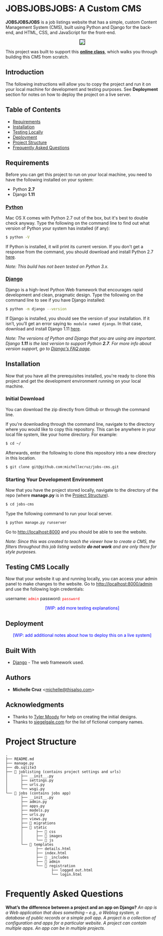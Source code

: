 # JOBSJOBSJOBS: A Custom CMS

**JOBSJOBSJOBS** is a job listings website that has a simple, custom Content Management System (CMS), built using Python and Django for the back-end, and HTML, CSS, and JavaScript for the front-end.

<p align="center">
  <img src="../assets/cms.gif?raw=true" style="border: 1px solid #000;">
</p>

This project was built to support this **[online class]()**, which walks you through building this CMS from scratch.

## Introduction

The following instructions will allow you to copy the project and run it on your local machine for development and testing purposes. See **Deployment** section for notes on how to deploy the project on a live server.

## Table of Contents
* [Requirements](#requirements)
* [Installation](#installation)
* [Testing Locally](#testing-locally)
* [Deployment](#deployment)
* [Project Structure](#project-structure)
* [Frequently Asked Questions](#faqs)

## <a name="requirements"></a>Requirements

Before you can get this project to run on your local machine, you need to have the following installed on your system:

* Python **2.7**
* Django **1.11**

### **[Python]()**
Mac OS X comes with Python 2.7 out of the box, but it's best to double check anyway. Type the following on the command line to find out what version of Python your system has installed (if any):

```bash
$ python -V
```
If Python is installed, it will print its current version. If you don't get a response from the command, you should download and install Python 2.7 [here](https://www.python.org/downloads/).

_Note: This build has not been tested on Python 3.x._


### **[Django]()**
Django is a high-level Python Web framework that encourages rapid development and clean, pragmatic design. Type the following on the command line to see if you have Django installed:

```bash
$ python -m django --version
```
If Django is installed, you should see the version of your installation. If it isn’t, you’ll get an error saying `No module named django`. In that case, download and install Django 1.11 [here](https://www.djangoproject.com/download/1.11.13/tarball).

_Note: The versions of Python and Django that you are using are important. Django **1.11** is the last version to support Python **2.7**. For more info about version support, go to [Django's FAQ page](https://docs.djangoproject.com/en/1.11/faq/install/#faq-python-version-support)._

## <a name="installation"></a>Installation

Now that you have all the prerequisites installed, you're ready to clone this project and get the development environment running on your local machine.

### Initial Download

You can download the zip directly from Github or through the command line.

If you're downloading through the command line, navigate to the directory where you would like to copy this repository. This can be anywhere in your local file system, like your home directory. For example:

```bash
$ cd ~/
```

Afterwards, enter the following to clone this repository into a new directory in this location.

```bash
$ git clone git@github.com:michellecruz/jobs-cms.git
```

### Starting Your Development Environment

Now that you have the project stored locally, navigate to the directory of the repo (where **manage.py** is in the [Project Structure](#project-structure)).

```bash
$ cd jobs-cms
```

Type the following command to run your local server.

```bash
$ python manage.py runserver
```
Go to [http://localhost:8000](http://localhost:8000) and you should be able to see the website.

_Note: Since this was created to teach the viewer how to create a CMS, the filters throughout this job listing website **do not work** and are only there for style purposes._

## <a name="testing-locally"></a>Testing CMS Locally

Now that your website it up and running locally, you can access your admin panel to make changes to the website. Go to [http://localhost:8000/admin](http://localhost:8000/admin) and use the following login credentials:

username: <font color="red">```admin```</font>
password: <font color="red">```password```</font>

<font color="blue"><center>[WIP: add more testing explanations]</center></font>

## <a name="deployment"></a>Deployment

<font color="blue"><center>[WIP: add additional notes about how to deploy this on a live system]</center></font>

## Built With

* [Django]() - The web framework used.

## Authors

* **Michelle Cruz** <[michelle@thisalso.com](mailto:michelle@thisalso.com)>

## Acknowledgments

* Thanks to [Tyler Moody]() for help on creating the initial designs.
* Thanks to [siegelgale.com](http://www.siegelgale.com/brand-naming-8-great-fake-company-names) for the list of fictional company names.

# <a name="project-structure"></a>Project Structure
```
.
├── README.md
├── manage.py
├── db.sqlite3
├── 📁 joblisting (contains project settings and urls)
│      ├── __init__.py
│      ├── settings.py
│      ├── urls.py
│      └── wsgi.py
└── 📁 jobs (contains jobs app)
       ├── __init__.py
       ├── admin.py
       ├── apps.py
       ├── models.py
       ├── urls.py
       ├── views.py
       ├── 📁 migrations
       ├── 📁 static
       │      ├── 📁 css
       │      ├── 📁 images
       │      └── 📁 js
       └── 📁 templates
              ├── details.html
              ├── index.html
              ├── 📁 _includes
              ├── 📁 admin
              └── 📁 registration
                     ├── logged_out.html
                     └── login.html
```

# <a name="faqs"></a>Frequently Asked Questions

**What’s the difference between a project and an app on Django?**
*An app is a Web application that does something – e.g., a Weblog system, a database of public records or a simple poll app. A project is a collection of configuration and apps for a particular website. A project can contain multiple apps. An app can be in multiple projects.*
